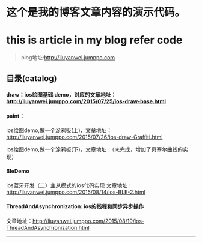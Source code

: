 
#    这个是我的博客文章内容的演示代码。</br>
#    this is article in my blog refer code
> blog地址:http://liuyanwei.jumppo.com

## 目录(catalog)

#### draw：ios绘图基础 demo，对应的文章地址：http://liuyanwei.jumppo.com/2015/07/25/ios-draw-base.html

#### paint：

ios绘图demo,做一个涂鸦板(上)，文章地址：http://liuyanwei.jumppo.com/2015/07/26/ios-draw-Graffiti.html

ios绘图demo,做一个涂鸦板(下)，文章地址：（未完成，增加了贝塞尔曲线的实现）

#### BleDemo

ios蓝牙开发（二）主从模式的ios代码实现 文章地址：http://liuyanwei.jumppo.com/2015/08/14/ios-BLE-2.html

#### ThreadAndAsynchronization: ios的线程和同步异步操作  

文章地址：http://liuyanwei.jumppo.com/2015/08/19/ios-ThreadAndAsynchronization.html

---
